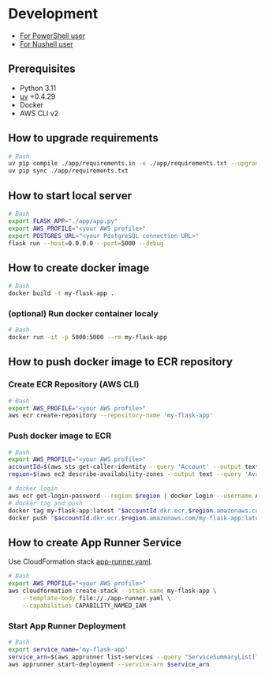 # Development

* [For PowerShell user](./DEVELOPMENT_PowerShell.md)
* [For Nushell user](./DEVELOPMENT_Nushell.md)

## Prerequisites

* Python 3.11
* [uv](https://github.com/astral-sh/uv) +0.4.29
* Docker
* AWS CLI v2

## How to upgrade requirements

```bash
# Bash
uv pip compile ./app/requirements.in -o ./app/requirements.txt --upgrade
uv pip sync ./app/requirements.txt
```

## How to start local server

```bash
# Bash
export FLASK_APP="./app/app.py"
export AWS_PROFILE="<your AWS profile>"
export POSTGRES_URL="<your PostgreSQL connection URL>"
flask run --host=0.0.0.0 --port=5000 --debug
```

## How to create docker image

```bash
# Bash
docker build -t my-flask-app .
```

### (optional) Run docker container localy

```bash
# Bash
docker run -it -p 5000:5000 --rm my-flask-app
```

## How to push docker image to ECR repository

### Create ECR Repository (AWS CLI)

```bash
# Bash
export AWS_PROFILE="<your AWS profile>"
aws ecr create-repository --repository-name 'my-flask-app'
```

### Push docker image to ECR

```bash
# Bash
export AWS_PROFILE="<your AWS profile>"
accountId=$(aws sts get-caller-identity --query 'Account' --output text)
region=$(aws ec2 describe-availability-zones --output text --query 'AvailabilityZones[0].[RegionName]')

# docker login
aws ecr get-login-password --region $region | docker login --username AWS --password-stdin "$accountId.dkr.ecr.$region.amazonaws.com"
# docker tag and push
docker tag my-flask-app:latest "$accountId.dkr.ecr.$region.amazonaws.com/my-flask-app:latest"
docker push "$accountId.dkr.ecr.$region.amazonaws.com/my-flask-app:latest"
```

## How to create App Runner Service

Use CloudFormation stack [app-runner.yaml](./app-runner.yaml).

```bash
# Bash 
export AWS_PROFILE="<your AWS profile>"
aws cloudformation create-stack --stack-name my-flask-app \
    --template-body file://./app-runner.yaml \
    --capabilities CAPABILITY_NAMED_IAM
```

### Start App Runner Deployment

```bash
# Bash
export service_name='my-flask-app'
service_arn=$(aws apprunner list-services --query "ServiceSummaryList[?ServiceName==\`$service_name\`].ServiceArn" --output text)
aws apprunner start-deployment --service-arn $service_arn
```
